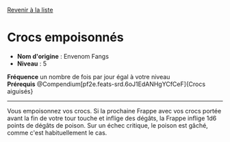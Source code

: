 [Revenir à la liste](..)

# Crocs empoisonnés

 * **Nom d'origine** : Envenom Fangs
 * **Niveau** : 5


<p><span id="ctl00_MainContent_DetailedOutput"><strong>Fréquence</strong> un nombre de fois par jour égal à votre niveau<br><strong>Prérequis</strong> @Compendium[pf2e.feats-srd.6oJ1EdANHgYCfCeF]{Crocs aiguisés}<br></span></p>
<hr>
<p>Vous empoisonnez vos crocs. Si la prochaine Frappe avec vos crocs portée avant la fin de votre tour touche et inflige des dégâts, la Frappe inflige 1d6 points de dégâts de poison. Sur un échec critique, le poison est gâché, comme c'est habituellement le cas.&nbsp;</p>